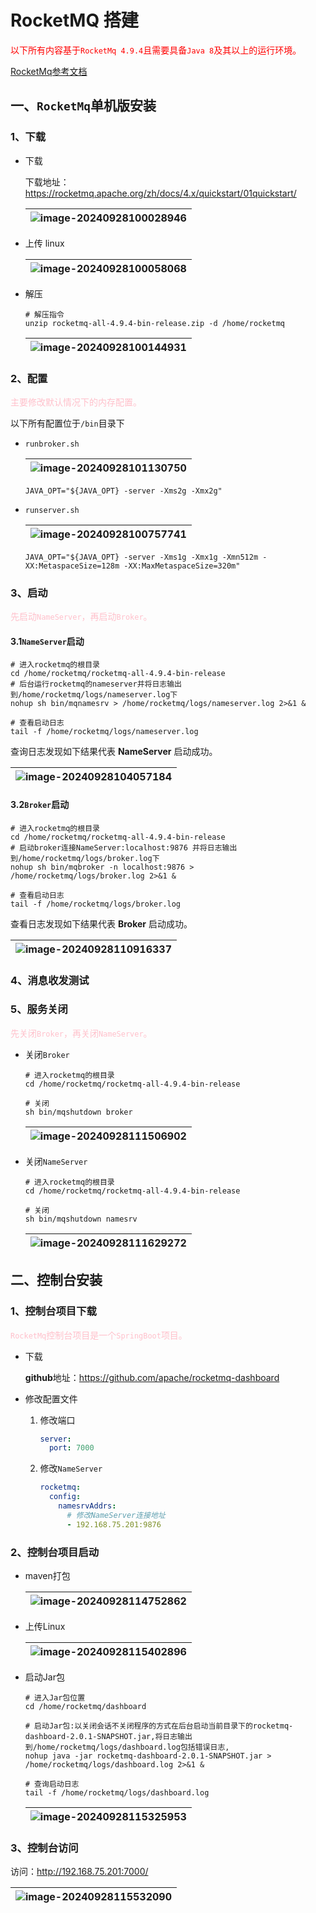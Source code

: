 # RocketMQ 搭建



<font color=red>以下所有内容基于`RocketMq 4.9.4`且需要具备`Java 8`及其以上的运行环境。</font>

[RocketMq参考文档](https://rocketmq.apache.org/zh/docs/4.x/quickstart/01quickstart/)



## 一、`RocketMq`单机版安装

### 1、下载

- 下载

  下载地址：https://rocketmq.apache.org/zh/docs/4.x/quickstart/01quickstart/

  | ![image-20240928100028946](./assets/image-20240928100028946.png) |
  | ------------------------------------------------------------ |

  

- 上传 linux

  | ![image-20240928100058068](./assets/image-20240928100058068.png) |
  | ------------------------------------------------------------ |

  

- 解压

  ```shell
  # 解压指令
  unzip rocketmq-all-4.9.4-bin-release.zip -d /home/rocketmq
  ```

  | ![image-20240928100144931](./assets/image-20240928100144931.png) |
  | ------------------------------------------------------------ |



### 2、配置

<font color=pink>主要修改默认情况下的内存配置。</font>

以下所有配置位于`/bin`目录下

- `runbroker.sh`

  | ![image-20240928101130750](./assets/image-20240928101130750.png) |
  | ------------------------------------------------------------ |

  ```shell
  JAVA_OPT="${JAVA_OPT} -server -Xms2g -Xmx2g"
  ```

- `runserver.sh`

  | ![image-20240928100757741](./assets/image-20240928100757741.png) |
  | ------------------------------------------------------------ |

  ```shell
  JAVA_OPT="${JAVA_OPT} -server -Xms1g -Xmx1g -Xmn512m -XX:MetaspaceSize=128m -XX:MaxMetaspaceSize=320m"
  ```

  

### 3、启动

<font color=pink>先启动`NameServer`，再启动`Broker`。</font>

#### 3.1`NameServer`启动

```shell
# 进入rocketmq的根目录
cd /home/rocketmq/rocketmq-all-4.9.4-bin-release
# 后台运行rocketmq的nameserver并将日志输出到/home/rocketmq/logs/nameserver.log下
nohup sh bin/mqnamesrv > /home/rocketmq/logs/nameserver.log 2>&1 &

# 查看启动日志
tail -f /home/rocketmq/logs/nameserver.log
```

查询日志发现如下结果代表 **NameServer** 启动成功。

| ![image-20240928104057184](./assets/image-20240928104057184.png) |
| ------------------------------------------------------------ |



#### 3.2`Broker`启动

```shell
# 进入rocketmq的根目录
cd /home/rocketmq/rocketmq-all-4.9.4-bin-release
# 启动broker连接NameServer:localhost:9876 并将日志输出到/home/rocketmq/logs/broker.log下
nohup sh bin/mqbroker -n localhost:9876 > /home/rocketmq/logs/broker.log 2>&1 &

# 查看启动日志
tail -f /home/rocketmq/logs/broker.log
```

查看日志发现如下结果代表 **Broker** 启动成功。

| ![image-20240928110916337](./assets/image-20240928110916337.png) |
| ------------------------------------------------------------ |



### 4、消息收发测试





### 5、服务关闭

<font color=pink>先关闭`Broker`，再关闭`NameServer`。</font>

- 关闭`Broker`

  ```shell
  # 进入rocketmq的根目录
  cd /home/rocketmq/rocketmq-all-4.9.4-bin-release
  
  # 关闭
  sh bin/mqshutdown broker
  ```

  | ![image-20240928111506902](./assets/image-20240928111506902.png) |
  | ------------------------------------------------------------ |

  

- 关闭`NameServer`

  ```shell
  # 进入rocketmq的根目录
  cd /home/rocketmq/rocketmq-all-4.9.4-bin-release
  
  # 关闭
  sh bin/mqshutdown namesrv
  ```

  | ![image-20240928111629272](./assets/image-20240928111629272.png) |
  | ------------------------------------------------------------ |

  

## 二、控制台安装

### 1、控制台项目下载

<font color=pink>`RocketMq`控制台项目是一个`SpringBoot`项目。</font>

- 下载

  **github**地址：https://github.com/apache/rocketmq-dashboard

  

- 修改配置文件

  1. 修改端口

     ```yaml
     server:
       port: 7000
     ```

  2. 修改`NameServer`

     ```yaml
     rocketmq:
       config:
         namesrvAddrs:
           # 修改NameServer连接地址
           - 192.168.75.201:9876
     ```



### 2、控制台项目启动

- maven打包

  | ![image-20240928114752862](./assets/image-20240928114752862.png) |
  | ------------------------------------------------------------ |

  

- 上传Linux

  | ![image-20240928115402896](./assets/image-20240928115402896.png) |
  | ------------------------------------------------------------ |

  

- 启动Jar包

  ```shell
  # 进入Jar包位置
  cd /home/rocketmq/dashboard
  
  # 启动Jar包:以关闭会话不关闭程序的方式在后台启动当前目录下的rocketmq-dashboard-2.0.1-SNAPSHOT.jar,将日志输出到/home/rocketmq/logs/dashboard.log包括错误日志,
  nohup java -jar rocketmq-dashboard-2.0.1-SNAPSHOT.jar > /home/rocketmq/logs/dashboard.log 2>&1 &
  ```

  ```shell
  # 查询启动日志
  tail -f /home/rocketmq/logs/dashboard.log
  ```

  | ![image-20240928115325953](./assets/image-20240928115325953.png) |
  | ------------------------------------------------------------ |



### 3、控制台访问

访问：http://192.168.75.201:7000/

| ![image-20240928115532090](./assets/image-20240928115532090.png) |
| ------------------------------------------------------------ |



